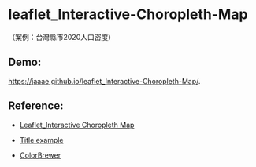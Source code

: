 # leaflet_Interactive-Choropleth-Map

（案例：台灣縣市2020人口密度）

## Demo:
https://jaaae.github.io/leaflet_Interactive-Choropleth-Map/.

## Reference:

+ [Leaflet_Interactive Choropleth Map](https://leafletjs.com/examples/choropleth/)

+ [Title example](https://handsondataviz.github.io/leaflet-map-simple/)

+ [ColorBrewer](https://colorbrewer2.org/#type=sequential&scheme=BuGn&n=3)
